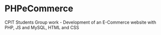 PHPeCommerce
============

CPIT Students Group work - Development of an E-Commerce website with PHP, JS and MySQL, HTML and CSS
